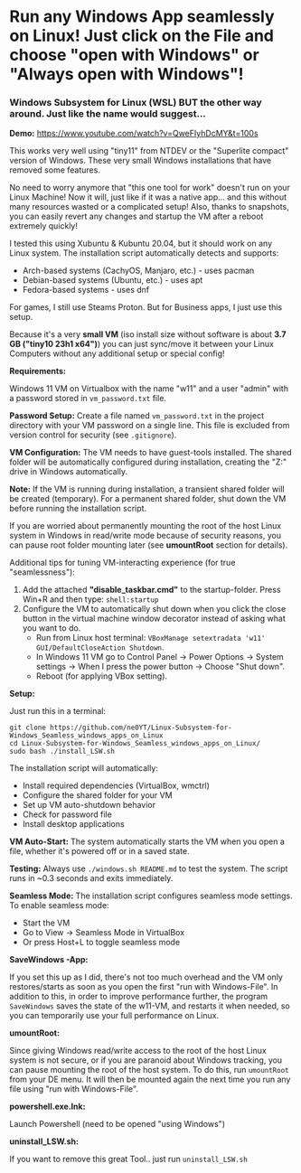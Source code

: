 # Run any Windows App seamlessly on Linux! Just click on the File and choose "open with Windows" or "Always open with Windows"!

### Windows Subsystem for Linux (WSL) BUT the other way around. Just like the name would suggest...

**Demo:** https://www.youtube.com/watch?v=QweFIyhDcMY&t=100s

This works very well using "tiny11" from NTDEV or the "Superlite compact" version of Windows.
These very small Windows installations that have removed some features.

No need to worry anymore that "this one tool for work" doesn't run on your Linux Machine! Now it will, just like if it was a native app… and this without many resources wasted or a complicated setup! Also, thanks to snapshots, you can easily revert any changes and startup the VM after a reboot extremely quickly!

I tested this using Xubuntu & Kubuntu 20.04, but it should work on any Linux system. The installation script automatically detects and supports:
- Arch-based systems (CachyOS, Manjaro, etc.) - uses pacman
- Debian-based systems (Ubuntu, etc.) - uses apt
- Fedora-based systems - uses dnf

For games, I still use Steams Proton. But for Business apps, I just use this setup.

Because it's a very **small VM** (iso install size without software is about **3.7 GB ("tiny10 23h1 x64")**) you can just sync/move it between your Linux Computers without any additional setup or special config!

**Requirements:**

Windows 11 VM on Virtualbox with the name "w11" and a user "admin" with a password stored in `vm_password.txt` file.

**Password Setup:**
Create a file named `vm_password.txt` in the project directory with your VM password on a single line. This file is excluded from version control for security (see `.gitignore`).

**VM Configuration:**
The VM needs to have guest-tools installed. The shared folder will be automatically configured during installation, creating the "Z:" drive in Windows automatically.

**Note:** If the VM is running during installation, a transient shared folder will be created (temporary). For a permanent shared folder, shut down the VM before running the installation script.

If you are worried about permanently mounting the root of the host Linux system in Windows in read/write mode because of security reasons, you can pause root folder mounting later (see **umountRoot** section for details).

Additional tips for tuning VM-interacting experience (for true "seamlessness"):
1. Add the attached **"disable_taskbar.cmd"** to the startup-folder.
Press Win+R and then type: ```shell:startup```
2. Configure the VM to automatically shut down when you click the close button in the virtual machine window decorator instead of asking what you want to do.
    - Run from Linux host terminal: ```VBoxManage setextradata 'w11' GUI/DefaultCloseAction Shutdown```.
    - In Windows 11 VM go to Control Panel -> Power Options -> System settings -> When I press the power button -> Choose "Shut down".
    - Reboot (for applying VBox setting).

**Setup:**

Just run this in a terminal:
```
git clone https://github.com/ne0YT/Linux-Subsystem-for-Windows_Seamless_windows_apps_on_Linux
cd Linux-Subsystem-for-Windows_Seamless_windows_apps_on_Linux/
sudo bash ./install_LSW.sh
```

The installation script will automatically:
- Install required dependencies (VirtualBox, wmctrl)
- Configure the shared folder for your VM
- Set up VM auto-shutdown behavior
- Check for password file
- Install desktop applications

**VM Auto-Start:** The system automatically starts the VM when you open a file, whether it's powered off or in a saved state.

**Testing:** Always use `./windows.sh README.md` to test the system. The script runs in ~0.3 seconds and exits immediately.

**Seamless Mode:** The installation script configures seamless mode settings. To enable seamless mode:
- Start the VM
- Go to View -> Seamless Mode in VirtualBox
- Or press Host+L to toggle seamless mode

**SaveWindows -App:**

If you set this up as I did, there's not too much overhead and the VM only restores/starts as soon as you open the first "run with Windows-File".
In addition to this, in order to improve performance further, the program ```SaveWindows``` saves the state of the w11-VM, and restarts it when needed, so you can temporarily use your full performance on Linux.

**umountRoot:**

Since giving Windows read/write access to the root of the host Linux system is not secure, or if you are paranoid about Windows tracking, you can pause mounting the root of the host system. To do this, run ```umountRoot``` from your DE menu.
It will then be mounted again the next time you run any file using "run with Windows-File".

**powershell.exe.lnk:**

Launch Powershell (need to be opened "using Windows")

**uninstall_LSW.sh:**

If you want to remove this great Tool.. just run ```uninstall_LSW.sh```
